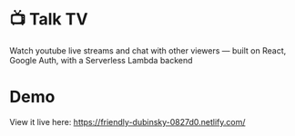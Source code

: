 # 📺 Talk TV

Watch youtube live streams and chat with other viewers — built on React, Google Auth, with a Serverless Lambda backend

# Demo

View it live here: https://friendly-dubinsky-0827d0.netlify.com/